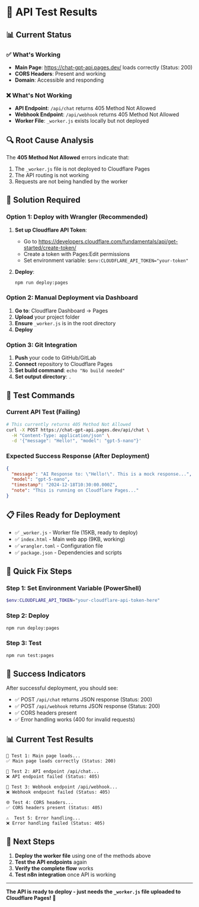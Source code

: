 # 🧪 API Test Results

## 📊 Current Status

### ✅ What's Working
- **Main Page**: https://chat-gpt-api.pages.dev/ loads correctly (Status: 200)
- **CORS Headers**: Present and working
- **Domain**: Accessible and responding

### ❌ What's Not Working
- **API Endpoint**: `/api/chat` returns 405 Method Not Allowed
- **Webhook Endpoint**: `/api/webhook` returns 405 Method Not Allowed
- **Worker File**: `_worker.js` exists locally but not deployed

## 🔍 Root Cause Analysis

The **405 Method Not Allowed** errors indicate that:
1. The `_worker.js` file is not deployed to Cloudflare Pages
2. The API routing is not working
3. Requests are not being handled by the worker

## 🚀 Solution Required

### Option 1: Deploy with Wrangler (Recommended)
1. **Set up Cloudflare API Token**:
   - Go to https://developers.cloudflare.com/fundamentals/api/get-started/create-token/
   - Create a token with Pages:Edit permissions
   - Set environment variable: `$env:CLOUDFLARE_API_TOKEN="your-token"`

2. **Deploy**:
   ```bash
   npm run deploy:pages
   ```

### Option 2: Manual Deployment via Dashboard
1. **Go to**: Cloudflare Dashboard → Pages
2. **Upload** your project folder
3. **Ensure** `_worker.js` is in the root directory
4. **Deploy**

### Option 3: Git Integration
1. **Push** your code to GitHub/GitLab
2. **Connect** repository to Cloudflare Pages
3. **Set build command**: `echo "No build needed"`
4. **Set output directory**: `.`

## 🧪 Test Commands

### Current API Test (Failing)
```bash
# This currently returns 405 Method Not Allowed
curl -X POST https://chat-gpt-api.pages.dev/api/chat \
  -H "Content-Type: application/json" \
  -d '{"message": "Hello!", "model": "gpt-5-nano"}'
```

### Expected Success Response (After Deployment)
```json
{
  "message": "AI Response to: \"Hello!\". This is a mock response...",
  "model": "gpt-5-nano",
  "timestamp": "2024-12-18T10:30:00.000Z",
  "note": "This is running on Cloudflare Pages..."
}
```

## 📋 Files Ready for Deployment

- ✅ `_worker.js` - Worker file (15KB, ready to deploy)
- ✅ `index.html` - Main web app (9KB, working)
- ✅ `wrangler.toml` - Configuration file
- ✅ `package.json` - Dependencies and scripts

## 🔧 Quick Fix Steps

### Step 1: Set Environment Variable (PowerShell)
```powershell
$env:CLOUDFLARE_API_TOKEN="your-cloudflare-api-token-here"
```

### Step 2: Deploy
```bash
npm run deploy:pages
```

### Step 3: Test
```bash
npm run test:pages
```

## 🎯 Success Indicators

After successful deployment, you should see:
- ✅ POST `/api/chat` returns JSON response (Status: 200)
- ✅ POST `/api/webhook` returns JSON response (Status: 200)
- ✅ CORS headers present
- ✅ Error handling works (400 for invalid requests)

## 📊 Current Test Results

```
📄 Test 1: Main page loads...
✅ Main page loads correctly (Status: 200)

🔌 Test 2: API endpoint /api/chat...
❌ API endpoint failed (Status: 405)

🔗 Test 3: Webhook endpoint /api/webhook...
❌ Webhook endpoint failed (Status: 405)

🌐 Test 4: CORS headers...
✅ CORS headers present (Status: 405)

⚠️  Test 5: Error handling...
❌ Error handling failed (Status: 405)
```

## 🚀 Next Steps

1. **Deploy the worker file** using one of the methods above
2. **Test the API endpoints** again
3. **Verify the complete flow** works
4. **Test n8n integration** once API is working

---

**The API is ready to deploy - just needs the `_worker.js` file uploaded to Cloudflare Pages! 🚀**
